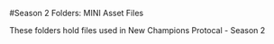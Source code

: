 #Season 2 Folders: MINI Asset Files

These folders hold files used in New Champions Protocal - Season 2

